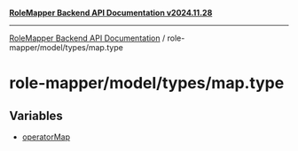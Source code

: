 [**RoleMapper Backend API Documentation v2024.11.28**](../../../../README.md)

***

[RoleMapper Backend API Documentation](../../../../modules.md) / role-mapper/model/types/map.type

# role-mapper/model/types/map.type

## Variables

- [operatorMap](variables/operatorMap.md)
